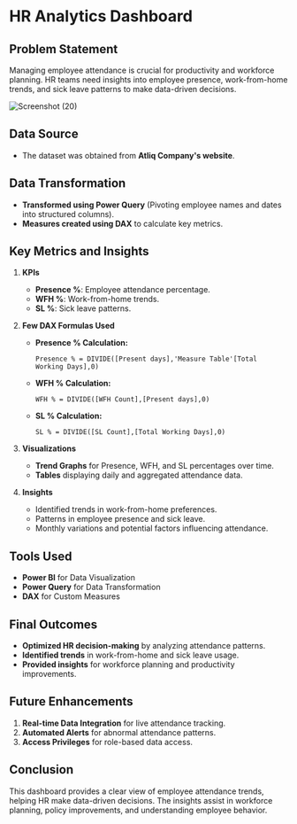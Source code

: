 # HR Analytics Dashboard 

## Problem Statement
Managing employee attendance is crucial for productivity and workforce planning. HR teams need insights into employee presence, work-from-home trends, and sick leave patterns to make data-driven decisions.

![Screenshot (20)](https://github.com/user-attachments/assets/b5afe040-199f-40c1-a5ac-093a8f1d3da5)

## Data Source
- The dataset was obtained from **Atliq Company's website**.

## Data Transformation
- **Transformed using Power Query** (Pivoting employee names and dates into structured columns).
- **Measures created using DAX** to calculate key metrics.

## Key Metrics and Insights
1. **KPIs**
   - **Presence %**: Employee attendance percentage.
   - **WFH %**: Work-from-home trends.
   - **SL %**: Sick leave patterns.

2. **Few DAX Formulas Used**
   - **Presence % Calculation:**
     ```DAX
     Presence % = DIVIDE([Present days],'Measure Table'[Total Working Days],0)
     ```
   - **WFH % Calculation:**
     ```DAX
     WFH % = DIVIDE([WFH Count],[Present days],0)
     ```
   - **SL % Calculation:**
     ```DAX
     SL % = DIVIDE([SL Count],[Total Working Days],0)
     ```

3. **Visualizations**
   - **Trend Graphs** for Presence, WFH, and SL percentages over time.
   - **Tables** displaying daily and aggregated attendance data.

4. **Insights**
   - Identified trends in work-from-home preferences.
   - Patterns in employee presence and sick leave.
   - Monthly variations and potential factors influencing attendance.

## Tools Used
- **Power BI** for Data Visualization
- **Power Query** for Data Transformation
- **DAX** for Custom Measures

## Final Outcomes
- **Optimized HR decision-making** by analyzing attendance patterns.
- **Identified trends** in work-from-home and sick leave usage.
- **Provided insights** for workforce planning and productivity improvements.

## Future Enhancements
1. **Real-time Data Integration** for live attendance tracking.
2. **Automated Alerts** for abnormal attendance patterns.
3. **Access Privileges** for role-based data access.

## Conclusion
This dashboard provides a clear view of employee attendance trends, helping HR make data-driven decisions. The insights assist in workforce planning, policy improvements, and understanding employee behavior.
